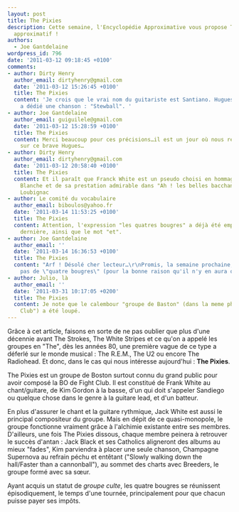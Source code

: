 ```yaml
---
layout: post
title: The Pixies
description: Cette semaine, l'Encyclopédie Approximative vous propose THE article
  approximatif !
authors:
  - Joe Gantdelaine
wordpress_id: 796
date: '2011-03-12 09:18:45 +0100'
comments:
- author: Dirty Henry
  author_email: dirtyhenry@gmail.com
  date: '2011-03-12 15:26:45 +0100'
  title: The Pixies
  content: 'Je crois que le vrai nom du guitariste est Santiano. Hugues Aufray lui
    a dédié une chanson : "Stewball". '
- author: Joe Gantdelaine
  author_email: guiguilele@gmail.com
  date: '2011-03-12 15:28:59 +0100'
  title: The Pixies
  content: Merci beaucoup pour ces précisions…il est un jour où nous reviendrons
    sur ce brave Hugues…
- author: Dirty Henry
  author_email: dirtyhenry@gmail.com
  date: '2011-03-12 20:58:40 +0100'
  title: The Pixies
  content: Et il paraît que Franck White est un pseudo choisi en hommage à Francis
    Blanche et de sa prestation admirable dans "Ah ! les belles bacchantes" de Jean
    Loubignac
- author: Le comité du vocabulaire
  author_email: biboulos@yahoo.fr
  date: '2011-03-14 11:53:25 +0100'
  title: The Pixies
  content: Attention, l'expression "les quatres bougres" a déjà été employée la semaine
    dernière, ainsi que le mot "et".
- author: Joe Gantdelaine
  author_email: ''
  date: '2011-03-14 16:36:53 +0100'
  title: The Pixies
  content: "Arf ! Désolé cher lecteur…\r\nPromis, la semaine prochaine, on parlera
    pas de \"quatre bougres\" (pour la bonne raison qu'il n'y en aura qu'un…)"
- author: Julio, là
  author_email: ''
  date: '2011-03-31 10:17:05 +0200'
  title: The Pixies
  content: Je note que le calembour "groupe de Baston" (dans la meme phrase que "Fight
    Club") a été loupé.
---
```

Grâce à cet article, faisons en sorte de ne pas oublier que plus d'une décennie avant The Strokes, The White Stripes et ce qu'on a appelé les groupes en "The", dès les années 80, une première vague de ce type a déferlé sur le monde musical : The R.E.M., The U2 ou encore The Radiohead. Et donc, dans le cas qui nous intéresse aujourd'hui : __The Pixies__.

The Pixies est un groupe de Boston surtout connu du grand public pour avoir composé la BO de Fight Club. Il est constitué de Frank White au chant/guitare, de Kim Gordon à la basse, d'un qui doit s'appeler Sandiego ou quelque chose dans le genre à la guitare lead, et d'un batteur.

En plus d'assurer le chant et la guitare rythmique, Jack White est aussi le principal compositeur du groupe. Mais en dépit de ce quasi-monopole, le groupe fonctionne vraiment grâce à l'alchimie existante entre ses membres. D'ailleurs, une fois The Pixies dissous, chaque membre peinera à retrouver le succès d'antan : Jack Black et ses Catholics aligneront des albums au mieux "fades", Kim parviendra à placer une seule chanson, Champagne Supernova au refrain péchu et entêtant ("Slowly walking down the hall/Faster than a cannonball"), au sommet des charts avec Breeders, le groupe formé avec sa sœur.

Ayant acquis un statut de *groupe culte*, les quatre bougres se réunissent épisodiquement, le temps d'une tournée, principalement pour que chacun puisse payer ses impôts.
